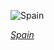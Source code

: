 
![Spain](https://www.gstatic.com/prettyearth/assets/full/1710.jpg)

*[Spain](https://www.google.com/maps/@41.59763,-5.436283,16z/data=!3m1!1e3)*
